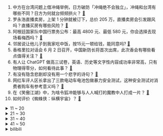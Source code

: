 1. 中方在台湾问题上借冲绳举例，日方破防「冲绳绝不会独立」，冲绳和台湾有哪些不同？日方为何就台频频拱火？ [:link:](https://www.zhihu.com/question/604246792)
2. 罗永浩直播卖房，上架 1 分钟就被订下，总价 205 万，直播卖房会引发跟风吗？直播买房有哪些风险？ [:link:](https://www.zhihu.com/question/604265383)
3. 阿根廷国家队中国行票务公布：最高 4800 元、最低 580 元，你会选择去现场看梅西吗？ [:link:](https://www.zhihu.com/question/604305667)
4. 邻居说让他儿子到我家吃中饭，按15元一顿给钱，能同意吗? [:link:](https://www.zhihu.com/question/603469319)
5. 香格里拉对话会 6 月 2 日召开，中国新防长将首次出席，此次香会有哪些看点值得关注？ [:link:](https://www.zhihu.com/question/604227433)
6. 有人让 ChatGPT 做高三试卷，英语、历史等文字性内容成功率非常高，只有物理得零分，如何看待此事？ [:link:](https://www.zhihu.com/question/604261512)
7. 有没有隐含悲剧却没有用一个悲字的诗句？ [:link:](https://www.zhihu.com/question/596985084)
8. 网红车评人区长拿出了三款电动车电池包做暴力安全测试，这种安全测试对消费者购车有参考意义吗？ [:link:](https://www.zhihu.com/question/604202511)
9. 在《笑傲江湖》中，为啥令狐冲能够与人人喊打的魔教中人打成一片？ [:link:](https://www.zhihu.com/question/604133289)
10. 如何评价《蜘蛛侠：纵横宇宙》？ [:link:](https://www.zhihu.com/question/604207622)
<details>
<summary>11 ~ 20</summary>

11. 如何看待王源演唱会女生穿婚纱? [:link:](https://www.zhihu.com/question/604035655)
12. 又是一年高考季，那些曾经高考失利的你们，回首后是怎么来面对它的呢？ [:link:](https://www.zhihu.com/question/604327206)
13. 孤独真的是一件好事吗？ [:link:](https://www.zhihu.com/question/604147565)
14. 最近你明白了些什么道理？ [:link:](https://www.zhihu.com/question/601915455)
15. 黄蓉死在襄阳的时候，黄药师为什么不来救女儿？ [:link:](https://www.zhihu.com/question/598195157)
16. 新能源车企五月交付数据显示理想、小鹏环比增长，蔚来环比下降，比亚迪五月销 24 万辆，反映出哪些问题？ [:link:](https://www.zhihu.com/question/604271324)
17. 为什么我们中学物理课本，只承认古希腊的阿基米德的杠杆定理，而不认墨子的杠杆定理？ [:link:](https://www.zhihu.com/question/603979051)
18. 为什么苹果和安卓厂商几乎都放弃了小屏市场？ [:link:](https://www.zhihu.com/question/603801469)
19. 为什么一战说法国“打光了一代人”而没有说英国“打光了一代人? [:link:](https://www.zhihu.com/question/571031038)
20. 弟弟都已经26了，父母住院连五万块钱都拿不出来，让平分房产共同养老，父母还不愿意怎么办? [:link:](https://www.zhihu.com/question/603629045)
</details>
<details>
<summary>21 ~ 30</summary>

21. 教育部表示 2023 年全国高考报名人数 1291 万人，再创历史新高，哪些信息值得关注？ [:link:](https://www.zhihu.com/question/604181829)
22. 2023 LPL 夏季赛 WBG 2:0 爆冷击败新晋季中赛冠军 JDG，如何评价这场比赛？ [:link:](https://www.zhihu.com/question/604285477)
23. 请问这个是用什么软件画出来的图(已排除matlab）？ [:link:](https://www.zhihu.com/question/597481574)
24. 福州房地产中介协会出台指导意见，买、卖双方各收 1.5% 中介费，将带来哪些影响？ [:link:](https://www.zhihu.com/question/604212660)
25. 如何评价原神3.7版本，6月1日新深渊？ [:link:](https://www.zhihu.com/question/604176024)
26. 如何评价《明日方舟》新高难玩法「尖灭测试作战」？ [:link:](https://www.zhihu.com/question/602368397)
27. 2023 年 618，有哪些微单相机值得推荐？ [:link:](https://www.zhihu.com/question/604133278)
28. 《崩坏：星穹铁道》的「存护」星神克里珀动作这么慢是怎么造墙的？ [:link:](https://www.zhihu.com/question/603007268)
29. 有哪些「虽贵但值，没有平替」的大牌润唇膏？ [:link:](https://www.zhihu.com/question/589494030)
30. 有什么高考英语作文万能句式？ [:link:](https://www.zhihu.com/question/41566084)
</details>
<details>
<summary>31 ~ 40</summary>

31. 怎么能看出一个人的骑自行车水平高低？ [:link:](https://www.zhihu.com/question/602865498)
32. 如何看待天玑9300采用4+4全大核CPU架构？ [:link:](https://www.zhihu.com/question/603161754)
33. 哪些关于抽屉的妙用让你大开眼界? [:link:](https://www.zhihu.com/question/601467401)
34. 有哪些生僻但很美的字或词语? [:link:](https://www.zhihu.com/question/68594276)
35. 如果中国古代王朝，从小训练一批小男孩骑马射箭，这些男孩长大后，是否能够打仗打赢游牧民族的骑兵? [:link:](https://www.zhihu.com/question/603982529)
36. 期望使用寿命三年以上的手机应该有哪些配置？ [:link:](https://www.zhihu.com/question/604068014)
37. 五千以内有自行车可以骑行上万里吗？ [:link:](https://www.zhihu.com/question/602070946)
38. 5 月财新中国制造业 PMI 录得 50.9 ，时隔两个月重回扩张区间，如何解读？ [:link:](https://www.zhihu.com/question/604184178)
39. 《原神》和《崩坏：星穹铁道》的爆火，业界有什么看法或者启发？ [:link:](https://www.zhihu.com/question/603634431)
40. 英伟达市值五个月暴涨 6300 亿美元，估值反而下降，有投行看多，有分析师唱空，股价究竟贵了还是便宜？ [:link:](https://www.zhihu.com/question/604176047)
</details>
<details>
<summary>41 ~ 50</summary>

41. 辽宁多地发生龙卷风，造成十余名群众受伤，多趟高铁停驶，目前当地情况如何？辽宁为什么频遭龙卷风袭击？ [:link:](https://www.zhihu.com/question/604253484)
42. 国产武侠动画《镖人》开播，有哪些关注点？ [:link:](https://www.zhihu.com/question/604055033)
43. 新机扎堆发布，23 年 618 如何选择适合自己的笔记本电脑？ [:link:](https://www.zhihu.com/question/604133203)
44. 新冠「乙类乙管」后首次高考，多地明确考生自主决定是否戴口罩，今年高考有哪些注意事项？ [:link:](https://www.zhihu.com/question/604305093)
45. 为什么Nvidia显卡的显存和位宽给的那么小气，明明价格很高？ [:link:](https://www.zhihu.com/question/591576022)
46. 5 月百城新房价格止涨转跌，二手房跌幅扩大，房地产市场现状如何？「以价换量」会成为趋势吗？ [:link:](https://www.zhihu.com/question/604220951)
47. 在美国名校毕业后找工作有多难？ [:link:](https://www.zhihu.com/question/68214796)
48. 最高检将依法严惩隔空猥亵未成年人等犯罪，具有哪些意义？如何加强未成年人的法律教育？ [:link:](https://www.zhihu.com/question/604031386)
49. 我们这代人存不下钱的原因是什么？ [:link:](https://www.zhihu.com/question/603826642)
50. 为什么很多人都把 thing 读成 sing？ [:link:](https://www.zhihu.com/question/592089213)
</details><details>
<summary>bilibili</summary>

</details>